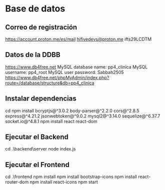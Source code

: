 # Base de datos

## Correo de registración

https://account.proton.me/es/mail
hifivedevs@proton.me
ifts29LCDTM

## Datos de la DDBB

https://www.db4free.net
MySQL database name:  	pp4_clinica
MySQL username:  		pp4_root
MySQL user password:  	Sabbah2505
https://www.db4free.net/phpMyAdmin/index.php?route=/database/structure&db=pp4_clinica

## Instalar dependencias

cd <carpeta raiz del proyecto>
npm install bcryptjs@^3.0.2 body-parser@^2.2.0 cors@^2.8.5 express@^4.21.2 jsonwebtoken@^9.0.2 mysql2@^3.14.0 sequelize@^6.37.7 socket.io@^4.8.1
npm install react react-dom

## Ejecutar el Backend

cd .\backend\server
node index.js

## Ejecutar el Frontend

cd .\frontend
npm install
npm install bootstrap-icons
npm install react-router-dom
npm install react-icons
npm start